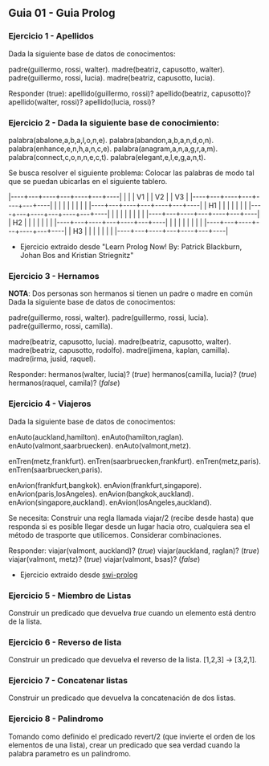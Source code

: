 ## Guia 01 - Guia Prolog

### Ejercicio 1 - Apellidos

Dada la siguiente base de datos de conocimentos:

padre(guillermo, rossi, walter).
madre(beatriz, capusotto, walter).
padre(guillermo, rossi, lucia).
madre(beatriz, capusotto, lucia).

Responder (true):
apellido(guillermo, rossi)?
apellido(beatriz, capusotto)?
apellido(walter, rossi)?
apellido(lucia, rossi)?


### Ejercicio 2 - Dada la siguiente base de conocimiento:

palabra(abalone,a,b,a,l,o,n,e).
palabra(abandon,a,b,a,n,d,o,n).
palabra(enhance,e,n,h,a,n,c,e).
palabra(anagram,a,n,a,g,r,a,m).
palabra(connect,c,o,n,n,e,c,t).
palabra(elegant,e,l,e,g,a,n,t).

Se busca resolver el siguiente problema: Colocar las palabras de modo tal que se puedan ubicarlas en el siguiente tablero.

|----+---+----+---+----+---+----|
|    |   | V1 |   | V2 |   | V3 |
|----+---+----+---+----+---+----|
|    |   |    |   |    |   |    | 
|----+---+----+---+----+---+----|
| H1 |   |    |   |    |   |    |
|----+---+----+---+----+---+----|
|    |   |    |   |    |   |    |
|----+---+----+---+----+---+----|
| H2 |   |    |   |    |   |    |
|----+---+----+---+----+---+----|
|    |   |    |   |    |   |    |
|----+---+----+---+----+---+----|
| H3 |   |    |   |    |   |    |
|----+---+----+---+----+---+----|

* Ejercicio extraido desde "Learn Prolog Now! By: Patrick Blackburn, Johan Bos and Kristian Striegnitz"

### Ejercicio 3 - Hernamos

**NOTA**: Dos personas son hermanos si tienen un padre o madre en común
Dada la siguiente base de datos de conocimentos:

padre(guillermo, rossi, walter).
padre(guillermo, rossi, lucia).
padre(guillermo, rossi, camilla).

madre(beatriz, capusotto, lucia).
madre(beatriz, capusotto, walter).
madre(beatriz, capusotto, rodolfo).
madre(jimena, kaplan, camilla).
madre(irma, jusid, raquel).

Responder:
hermanos(walter, lucia)? (*true*)
hermanos(camilla, lucia)? (*true*)
hermanos(raquel, camila)? (*false*)

### Ejercicio 4 - Viajeros

Dada la siguiente base de datos de conocimentos:

enAuto(auckland,hamilton).
enAuto(hamilton,raglan).
enAuto(valmont,saarbruecken).
enAuto(valmont,metz).

enTren(metz,frankfurt).
enTren(saarbruecken,frankfurt).
enTren(metz,paris).
enTren(saarbruecken,paris).

enAvion(frankfurt,bangkok).
enAvion(frankfurt,singapore).
enAvion(paris,losAngeles).
enAvion(bangkok,auckland).
enAvion(singapore,auckland).
enAvion(losAngeles,auckland).

Se necesita: Construir una regla llamada viajar/2 (recibe desde hasta) que responda si es posible llegar desde un lugar hacia otro, cualquiera sea el método de trasporte que utilicemos. Considerar combinaciones.

Responder:
viajar(valmont, auckland)? (*true*)
viajar(auckland, raglan)? (*true*)
viajar(valmont, metz)? (*true*)
viajar(valmont, bsas)? (*false*)


* Ejercicio extraido desde [swi-prolog](http://lpn.swi-prolog.org/lpnpage.php?pagetype=html&pageid=lpn-htmlse12)

### Ejercicio 5 - Miembro de Listas

Construir un predicado que devuelva *true* cuando un elemento está dentro de la lista.

### Ejercicio 6 - Reverso de lista

Construir un predicado que devuelva el reverso de la lista. [1,2,3] -> [3,2,1].

### Ejercicio 7 - Concatenar listas

Construir un predicado que devuelva la concatenación de dos listas.

### Ejercicio 8 - Palindromo

Tomando como definido el predicado revert/2 (que invierte el orden de los elementos de una lista), crear un predicado que sea verdad cuando la palabra parametro es un palindromo.

